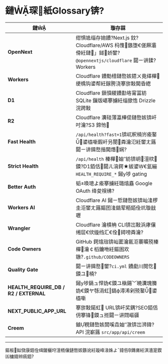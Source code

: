 ﻿# 鏈琛紙Glossary锛?
| 鏈 | 璇存槑 |
| --- | --- |
| **OpenNext** | 绀惧尯缁存姢鐨?Next.js 鈫?Cloudflare/AWS 杩愯鏃堕€傞厤灞傦紝鏈」鐩娇鐢?`@opennextjs/cloudflare` 閮ㄧ讲鍒?Workers |
| **Workers** | Cloudflare 鐨勬棤鏈嶅姟鍣ㄨ竟缂樿绠楀钩鍙帮紝鎵胯浇搴旂敤閫昏緫 |
| **D1** | Cloudflare 鎻愪緵鐨勫垎甯冨紡 SQLite 鏁版嵁搴擄紝缁撳悎 Drizzle 浣跨敤 |
| **R2** | Cloudflare 瀵硅薄瀛樺偍鏈嶅姟锛屽吋瀹?S3 鍗忚 |
| **Fast Health** | `/api/health?fast=1`锛屼粎楠岃瘉鐜鍙橀噺鍜屽叧閿粦瀹氾紝鐢ㄤ簬閮ㄧ讲鍓嶅揩閫熸娴?|
| **Strict Health** | `/api/health` 榛樿妯″紡锛岄澶栨鏌?D1銆佸閮ㄦ湇鍔★紱鍙€氳繃 `HEALTH_REQUIRE_*` 鎺у埗 gating |
| **Better Auth** | 韬唤璁よ瘉搴擄紝璐熻矗 Google OAuth 绛夋祦绋?|
| **Workers AI** | Cloudflare AI 鎺ㄧ悊鏈嶅姟锛屾湰椤圭洰鐢ㄤ簬鏂囨湰鎬荤粨銆佺炕璇戠瓑 |
| **Wrangler** | Cloudflare 瀹樻柟 CLI锛岀敤浜庨儴缃层€佽縼绉汇€佺鐞嗙粦瀹?|
| **Code Owners** | GitHub 鍔熻兘锛屾寚瀹氱洰褰曠殑榛樿瀹￠槄鑰咃紝鏂囦欢鍦?`.github/CODEOWNERS` |
| **Quality Gate** | 閮ㄧ讲鍓嶅鐢?`ci.yml` 鐨勮川閲忔鏌ユ楠?|
| **HEALTH_REQUIRE_DB / R2 / EXTERNAL** | 鎺у埗鍋ュ悍妫€鏌ユ槸鍚﹀皢瀵瑰簲妫€鏌ヤ綔涓虹‖鎬ф潯浠剁殑鐜鍙橀噺 |
| **NEXT_PUBLIC_APP_URL** | 搴旂敤鍩虹 URL锛屽奖鍝?SEO銆佸仴搴锋鏌ュ拰閮ㄧ讲閰嶇疆 |
| **Creem** | 鏀粯鏈嶅姟闆嗘垚妯″潡锛岀浉鍏?API 浣嶄簬 `src/app/api/creem` |

---

鏂板姒傚康銆佺缉鍐欐垨澶栭儴鏈嶅姟鏃讹紝璇峰湪姝よˉ鍏呰鏄庯紝淇濇寔鍥㈤槦鍏辫瘑銆?

